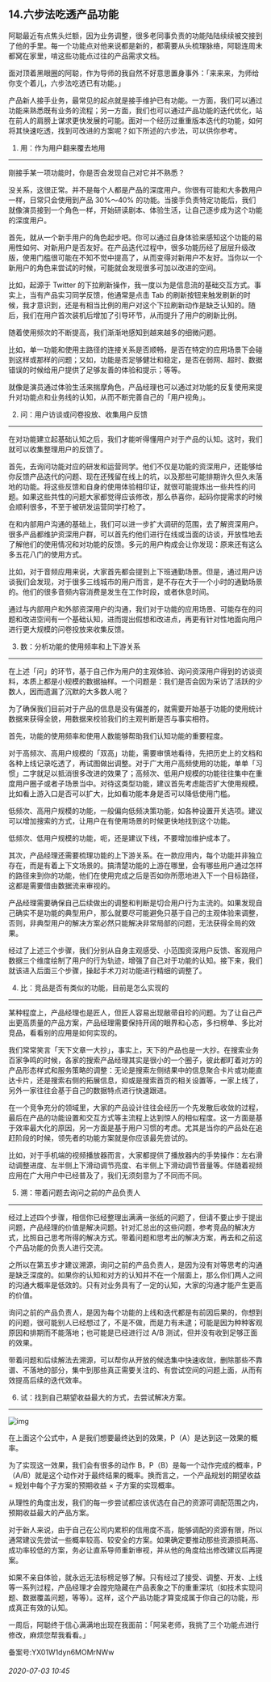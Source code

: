 ## 14.六步法吃透产品功能
阿聪最近有点焦头烂额，因为业务调整，很多老同事负责的功能陆陆续续被交接到了他的手里。每一个功能点对他来说都是新的，都需要从头梳理脉络，阿聪连周末都窝在家里，啃这些功能点过往的产品需求文档。 


面对顶着黑眼圈的阿聪，作为导师的我自然不好意思置身事外：「来来来，为师给你支个着儿，六步法吃透已有功能。」 


产品新人接手业务，最常见的起点就是接手维护已有功能。一方面，我们可以通过功能来熟悉既有业务的流程；另一方面，我们也可以通过产品功能的迭代优化，站在前人的肩膀上谋求更快发展的可能。面对一个经历过重重版本迭代的功能，如何将其快速吃透，找到可改进的方案呢？如下所述的六步法，可以供你参考。 


1. 用：作为用户翻来覆去地用
---------------


刚接手某一项功能时，你是否会发现自己对它并不熟悉？ 


没关系，这很正常。并不是每个人都是产品的深度用户。你很有可能和大多数用户一样，日常只会使用到产品 30%～40% 的功能。当接手负责特定功能后，我们就像演员接到一个角色一样，开始研读剧本、体验生活，让自己逐步成为这个功能的深度用户。 


首先，就从一个新手用户的角色起步吧。你可以通过自身体验来感知这个功能的易用性如何、对新用户是否友好。在产品迭代过程中，很多功能历经了层层升级改版，使用门槛很可能在不知不觉中提高了，从而变得对新用户不友好。当你以一个新用户的角色来尝试的时候，可能就会发现很多可加以改进的空间。 


比如，起源于 Twitter 的下拉刷新操作，我一度以为是信息流的基础交互方式。事实上，当有产品实习同学反馈，他通常是点击 Tab 的刷新按钮来触发刷新的时候，我才意识到，还是有相当比例的用户对这个下拉刷新动作是缺乏认知的。随后，我们在用户首次装机后增加了引导环节，从而提升了用户的刷新比例。 


随着使用频次的不断提高，我们渐渐地感知到越来越多的细微问题。 


比如，单一功能和使用主路径的连接关系是否顺畅，是否在特定的应用场景下会碰到这样或那样的问题；又如，功能是否足够健壮和稳定，是否在弱网、超时、数据错误的时候给用户提供了足够友善的体验和提示；等等。 


就像是演员通过体验生活来揣摩角色，产品经理也可以通过对功能的反复使用来提升对功能点和业务线的认知，从而不断完善自己的「用户视角」。 


2. 问：用户访谈或问卷投放、收集用户反馈
---------------------


在对功能建立起基础认知之后，我们才能听得懂用户对于产品的认知。这时，我们就可以收集整理用户的反馈了。 


首先，去询问功能对应的研发和运营同学。他们不仅是功能的资深用户，还能够给你反馈产品迭代的问题、现在还残留在线上的坑，以及那些可能排期许久但久未落地的功能。将这些反馈和自身的使用体验相印证，就很可能提炼出一些共性的问题。如果这些共性的问题大家都觉得应该修改，那么恭喜你，起码你提需求的时候会顺利很多，不至于被研发运营同学打枪了。 


在和内部用户沟通的基础上，我们可以进一步扩大调研的范围，去了解资深用户。很多产品都维护资深用户群，可以首先约他们进行在线或当面的访谈，开放性地去了解他们的使用情况和对功能的反馈。多元的用户构成会让你发现：原来还有这么多五花八门的使用方式。 


比如，对于音频应用来说，大家首先都会提到上下班通勤场景。但是，通过用户访谈我们会发现，对于很多三线城市的用户而言，是不存在大于一个小时的通勤场景的。他们的很多音频内容消费是发生在工作时段，或者休息时间。 


通过与内部用户和外部资深用户的沟通，我们对于功能的应用场景、可能存在的问题和改进空间有一个基础认知，进而提出假想和改进点，再更有针对性地面向用户进行更大规模的问卷投放来收集反馈。 


3. 数：分析功能的使用频率和上下游关系
--------------------


在上述「问」的环节，基于自己作为用户的主观体验、询问资深用户得到的访谈资料，本质上都是小规模的数据抽样。一个问题是：我们是否会因为采访了活跃的少数人，因而遗漏了沉默的大多数人呢？ 


为了确保我们目前对于产品的信息是没有偏差的，就需要开始基于功能的使用统计数据来获得全貌，用数据来校验我们的主观判断是否与事实相符。 


首先，功能的使用频率和使用人数能够帮助我们认知功能的重要程度。 


对于高频次、高用户规模的「双高」功能，需要审慎地看待，先把历史上的文档和各种上线记录吃透了，再试图做出调整。对于广大用户高频使用的功能，单单「习惯」二字就足以抵消很多改进的效果了；高频次、低用户规模的功能往往集中在重度用户圈子或者子场景当中。对待这类型功能，建议首先考虑能否扩大使用规模。比如看上游入口是否可以扩大，比如看功能本身是否可以降低使用门槛。 


低频次、高用户规模的功能，一般偏向低频决策功能，如各种设置开关选项。建议可以增加搜索的方式，让用户在有使用场景的时候更快地找到这个功能。 


低频次、低用户规模的功能，呃，还是建议下线，不要增加维护成本了。 


其次，产品经理还需要梳理功能的上下游关系。在一款应用内，每个功能并非独立存在，而是有着上下文场景的。搞清楚功能的上游在哪里，会有哪些用户通过怎样的路径来到你的功能，他们在使用完成之后是否如你所愿地进入下一个目标路径，这都是需要借由数据流来审视的。 


产品经理需要确保自己后续做出的调整和判断是切合用户行为主流的。如果发现自己确实不是功能的典型用户，那么就要尽可能避免只基于自己的主观体验来调整，否则，非典型用户的解决方案必然只能解决非常局部的问题，无法获得全局的效果。 


经过了上述三个步骤，我们分别从自身主观感受、小范围资深用户反馈、客观用户数据三个维度绘制了用户的行为轨迹，增强了自己对于功能的认知。接下来，我们就该进入后面三个步骤，操起手术刀对功能进行精细的调整了。 


4. 比：竞品是否有类似的功能，目前是怎么实现的
------------------------


某种程度上，产品经理也是匠人，但匠人容易出现敝帚自珍的问题。为了让自己产出更高质量的产品方案，产品经理需要保持开阔的眼界和心态，多扫榜单、多比对竞品，看看别的应用是如何实现的。 


我们常常笑言「天下文章一大抄」，事实上，天下的产品也是一大抄。在搜索业务百家争鸣的时候，各家的搜索产品经理其实是很小的一个圈子，彼此都盯着对方的产品形态样式和服务策略的调整：无论是搜索左侧结果中的信息聚合卡片或功能直达卡片，还是搜索右侧的拓展信息，抑或是搜索首页的相关设置等，一家上线了，另外一家往往会基于自己的数据特点进行快速跟进。 


在一个竞争充分的领域里，大家的产品设计往往会经历一个先发散后收敛的过程，最后在产品的功能设置和交互方式等主流程上达到惊人的相似程度。这一方面是基于效率最大化的原因，另一方面是基于用户习惯的考虑。尤其是当你的产品处在追赶阶段的时候，领先者的功能方案就是你应该最先尝试的。 


比如，对于手机端的视频播放器而言，大家都提供了播放器内的手势操作：左右滑动调整进度、左半侧上下滑动调节亮度、右半侧上下滑动调节音量等。伴随着视频应用在广大用户中已经普及了，我们无须刻意为了不同而不同。 


5. 溯：带着问题去询问之前的产品负责人
--------------------


经过上述四个步骤，相信你已经整理出满满一张纸的问题了，但请不要止步于提出问题，产品经理的价值是解决问题。针对汇总出的这些问题，参考竞品的解决方式，比照自己思考所得的解决方式。带着问题和思考出的解决方案，再去和之前这个产品功能的负责人进行交流。 


之所以在第五步才建议溯源，询问之前的产品负责人，是因为没有对等思考的沟通是缺乏深度的。如果你的认知和对方的认知并不在一个层面上，那么你们两人之间的沟通大概率是低效的。只有对业务具有了一定的认知，大家的沟通才能产生更高的价值。 


询问之前的产品负责人，是因为每个功能的上线和迭代都是有前因后果的，你想到的问题，很可能别人已经想过了，不是不做，而是力有未逮；可能是因为种种客观原因和排期而不能落地；也可能是已经进行过 A/B 测试，但并没有收到足够正面的效果。 


带着问题和后续解法去溯源，可以帮你从开放的候选集中快速收敛，删除那些不靠谱、不落地的部分，集中到那些真正需要关注的、有尝试空间的问题上面，从而有效提高后续的迭代效率。 


6. 试：找到自己期望收益最大的方式，去尝试解决方案。
---------------------------


  



![img](https://pic2.zhimg.com/v2-a069c2500d200d6661387e2dfe1dbacd.webp)

  



在上面这个公式中，A 是我们想要最终达到的效果，P（A）是达到这一效果的概率。 


为了实现这一效果，我们会有很多的动作 B，P（B）是每一个动作完成的概率，P（A/B）就是这个动作对于最终结果的概率。换而言之，一个产品规划的期望收益 = 规划中每个子方案的预期收益 × 子方案的实现概率。 


从理性的角度出发，我们的每一步尝试都应该优选在自己的资源可调配范围之内，预期收益最大的产品方案。 


对于新人来说，由于自己在公司内累积的信用度不高，能够调配的资源有限，所以通常建议先尝试一些概率较高、较安全的方案。如果确定要推动那些资源损耗高、成功率较低的方案，务必让直系导师重新审视，并从他的角度给出修改建议后再提案。 


如果不亲自体验，就永远无法标榜足够了解。只有经过了接受、调整、开发、上线等一系列过程，产品经理才会蹚完隐藏在产品表象之下的重重深坑（如技术实现问题、数据覆盖问题，等等）。这样，这个产品功能才算变成属于你自己的功能，形成真正有效的认知。 


一周后，阿聪终于信心满满地出现在我面前：「阿呆老师，我挑了三个功能点进行修改，麻烦您帮我看看。」 


备案号:YX01W1dyn6MOMrNWw


###### 2020-07-03 10:45
